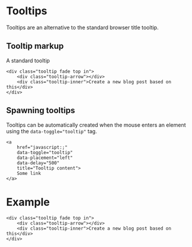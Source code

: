 # Tooltips

Tooltips are an alternative to the standard browser title tooltip.

## Tooltip markup
A standard tooltip

    <div class="tooltip fade top in">
        <div class="tooltip-arrow"></div>
        <div class="tooltip-inner">Create a new blog post based on this</div>
    </div>

## Spawning tooltips
Tooltips can be automatically created when the mouse enters an element using the `data-toggle="tooltip"` tag.

    <a
        href="javascript:;"
        data-toggle="tooltip"
        data-placement="left"
        data-delay="500"
        title="Tooltip content">
        Some link
    </a>

# Example

    <div class="tooltip fade top in">
        <div class="tooltip-arrow"></div>
        <div class="tooltip-inner">Create a new blog post based on this</div>
    </div>